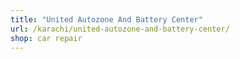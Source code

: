 ```yaml
---
title: "United Autozone And Battery Center"
url: /karachi/united-autozone-and-battery-center/
shop: car repair
---
```

